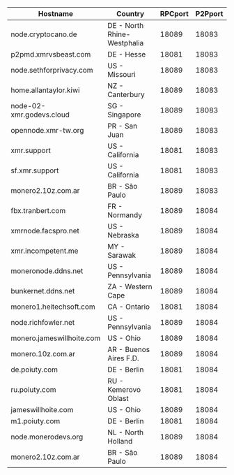 Hostname | Country | RPCport | P2Pport
--- | --- | --- | ---
node.cryptocano.de | DE - North Rhine-Westphalia | 18089 | 18083
p2pmd.xmrvsbeast.com | DE - Hesse | 18081 | 18083
node.sethforprivacy.com | US - Missouri | 18089 | 18083
home.allantaylor.kiwi | NZ - Canterbury | 18089 | 18083
node-02-xmr.godevs.cloud | SG - Singapore | 18089 | 18083
opennode.xmr-tw.org | PR - San Juan | 18089 | 18083
xmr.support | US - California | 18081 | 18083
sf.xmr.support | US - California | 18081 | 18083
monero2.10z.com.ar | BR - São Paulo | 18089 | 18083
fbx.tranbert.com | FR - Normandy | 18089 | 18084
xmrnode.facspro.net | US - Nebraska | 18089 | 18084
xmr.incompetent.me | MY - Sarawak | 18089 | 18084
moneronode.ddns.net | US - Pennsylvania | 18089 | 18084
bunkernet.ddns.net | ZA - Western Cape | 18089 | 18084
monero1.heitechsoft.com | CA - Ontario | 18081 | 18084
node.richfowler.net | US - Pennsylvania | 18089 | 18084
monero.jameswillhoite.com | US - Ohio | 18089 | 18084
monero.10z.com.ar | AR - Buenos Aires F.D. | 18089 | 18084
de.poiuty.com | DE - Berlin | 18081 | 18084
ru.poiuty.com | RU - Kemerovo Oblast | 18081 | 18084
jameswillhoite.com | US - Ohio | 18089 | 18084
m1.poiuty.com | DE - Berlin | 18081 | 18084
node.monerodevs.org | NL - North Holland | 18089 | 18084
monero2.10z.com.ar | BR - São Paulo | 18089 | 18084
